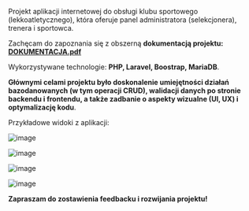 Projekt aplikacji internetowej do obsługi klubu sportowego (lekkoatletycznego), która oferuje panel administratora (selekcjonera), trenera i sportowca.

Zachęcam do zapoznania się z obszerną **dokumentacją projektu: [DOKUMENTACJA.pdf](https://github.com/user-attachments/files/17667938/DOKUMENTACJA.pdf)**

Wykorzystywane technologie: **PHP, Laravel, Boostrap, MariaDB**.

**Głównymi celami projektu było doskonalenie umiejętności działań bazodanowanych (w tym operacji CRUD), walidacji danych po stronie backendu i frontendu, a także zadbanie o aspekty wizualne (UI, UX) i optymalizację kodu**.

Przykładowe widoki z aplikacji:

![image](https://github.com/user-attachments/assets/4fa368d5-290b-4de6-ba49-b06ff53065db)

![image](https://github.com/user-attachments/assets/b813a79f-6e34-4c4e-8e06-bd0fb85c7b31)

![image](https://github.com/user-attachments/assets/77e6395b-ae61-4cd7-abb4-b63194c0e7bd)

![image](https://github.com/user-attachments/assets/a5b97555-8419-403b-bf5d-9dcca60bd202)

**Zapraszam do zostawienia feedbacku i rozwijania projektu!**

